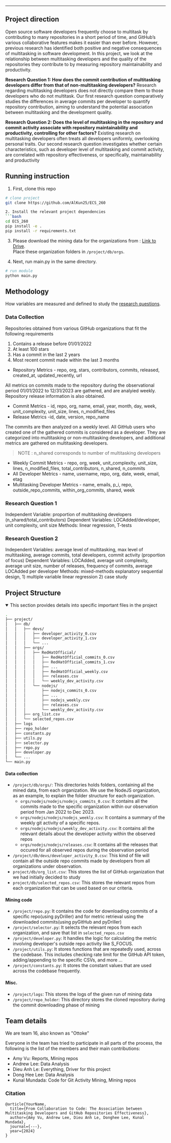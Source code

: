 ---
## Project direction
Open source software developers frequently choose to multitask by contributing to many repositories in a short period of time, and GitHub’s various collaborative features makes it easier than ever before. However, previous research has identified both positive and negative consequences of multitasking in software development. In this project, we look at the relationship between multitasking developers and the quality of the repositories they contribute to by measuring repository maintainability and productivity.

**Research Question 1: How does the commit contribution of multitasking developers differ from that of non-multitasking developers?**
Research regarding multitasking developers does not directly compare them to those developers who do not multitask. Our first research question comparatively studies the differences in average commits per developer to quantify repository contribution, aiming to understand the potential association between multitasking and the development quality. 

**Research Question 2: Does the level of multitasking in the repository and commit activity associate with repository maintainability and productivity, controlling for other factors?**
Existing research on multitasking developers often treats all developers uniformly, overlooking personal traits. Our second research question investigates whether certain characteristics, such as developer level of multitasking and commit activity, are correlated with repository effectiveness, or specifically, maintainability and productivity

## Running instruction  
1. First, clone this repo
```bash
# clone project   
git clone https://github.com/AlKun25/ECS_260

2. Install the relevant project dependencies
```bash
cd ECS_260 
pip install -e .   
pip install -r requirements.txt
```
3. Please download the mining data for the organizations from : [Link to Drive](https://drive.google.com/drive/folders/1AH4hb1xKbMWxM76SaWQomqGC1tAPczmI?usp=sharing).<br>
Place these organization folders in `/project/db/orgs`.

4. Next, run main.py in the same directory.   
 ```bash
# run module  
python main.py    
```
 
## Methodology  
How variables are measured and defined to study the [research questions](https://github.com/AlKun25/ECS_260/blob/master/README.md#research-questions).  

### Data Collection
Repositories obtained from various GitHub organizations that fit the following requirements
1. Contains a release before 01/01/2022
2. At least 100 stars
3. Has a commit in the last 2 years
4. Most recent commit made within the last 3 months
- Repository Metrics - repo, org, stars, contributors, commits, released, created_at, updated_recently, url

All metrics on commits made to the repository during the observational period 01/01/2022 to 12/31/2023 are gathered, and are analyied weekly. Repository release information is also obtained.
- Commit Metrics - id, repo, org, name, email, year, month, day, week, unit_complexity, unit_size, lines, n_modified_files
- Release Metrics -id, date, version, repo_name

The commits are then analyzed on a weekly level. All GitHub users who created one of the gathered commits is considered as a developer. They are categorized into multitasking or non-multitasking developers, and additional metrics are gathered on multitasking developers.

> NOTE : n_shared corresponds to number of multitasking developers

- Weekly Commit Metrics - repo, org, week, unit_complexity, unit_size, lines, n_modified_files, total_contributors, n_shared, n_commits
- All Developer Metrics - name, username, repo, org, date, week, email, etag
- Multitasking Developer Metrics - name, emails, p_i, repo, outside_repo_commits, within_org_commits, shared, week

### Research Question 1
Independent Variable: proportion of multitasking developers (n_shared/total_contributors)
Dependent Variables: LOCAdded/developer, unit complexity, unit size
Methods: linear regression, T-tests

### Research Question 2
Independent Variables: average level of multitasking, max level of multitasking, average commits, total developers, commit activity (proportion of focus)
Dependent Variables: LOCAdded, average  unit complexity, average unit size, number of releases, frequency of commits, average LOCAdded per developer
Methods: mixed-methods explanatory sequential design, 1) multiple variable linear regression 2) case study

## Project Structure
<details open>
<summary>This section provides details into specific important files in the project</summary>

```bash
.
├── project/
│   ├── db/
│   │   ├── devs/
│   │   │   ├── developer_activity_0.csv 
│   │   │   ├── developer_activity_1.csv
│   │   │   └── ...
│   │   ├── orgs/
│   │   │   ├── RedHatOfficial/
│   │   │   │   ├── RedHatOfficial_commits_0.csv
│   │   │   │   ├── RedHatOfficial_commits_1.csv
│   │   │   │   ├── ...
│   │   │   │   ├── RedHatOfficial_weekly.csv
│   │   │   │   ├── releases.csv
│   │   │   │   └── weekly_dev_activity.csv
│   │   │   └── nodejs/
│   │   │       ├── nodejs_commits_0.csv
│   │   │       ├── ...
│   │   │       ├── nodejs_weekly.csv
│   │   │       ├── releases.csv
│   │   │       └── weekly_dev_activity.csv
│   │   ├── org_list.csv
│   │   └── selected_repos.csv
│   ├── logs
│   ├── repo_holder
│   ├── constants.py
│   ├── utils.py
│   ├── selector.py
│   ├── repo.py
│   ├── developer.py
│   └── ...
└── main.py
```

#### Data collection
- `/project/db/orgs/`: This directories holds folders, containing all the mined data, from each organization. We use the NodeJS organization, as an example, to explain the folder structure for each organization.
  - `orgs/nodejs/nodejs/nodejs_commits_0.csv`: It contains all the commits made to the specific organization within our observation period from Jan 2022 to Dec 2023.
  - `orgs/nodejs/nodejs/nodejs_weekly.csv`: It contains a summary of the weekly git activity of a specific repos.
  - `orgs/nodejs/nodejs/weekly_dev_activity.csv`: It contains all the relevant details about the developer activity within the observed repos
  - `orgs/nodejs/nodejs/releases.csv`: It contains all the releases that occured for all observed repos during the observation period
- `/project/db/devs/developer_activity_0.csv`: This kind of file will contain all the outside repo commits made by developers from all organizations under observation.
- `project/db/org_list.csv`: This stores the list of GitHub organization that we had initially decided to study
- `project/db/selected_repos.csv`: This stores the relevant repos from each organization that can be used based on our criteria.

#### Mining code
- `/project/repo.py`: It contains the code for downloading commits of a specific repo(using pyDriller) and for metric retrieval using the downloaded commits(using pyGitHub and pyDriller)
- `/project/selector.py`: It selects the relevant repos from each organization, and save that list in `selected_repos.csv`
- `/project/developer.py`: It handles the logic for calculating the metric involving developer's outside repo activity like S_FOCUS.
- `/project/utils.py`: It stores functions that are repeatedly used, across the codebase. This includes checking rate limit for the GitHub API token, adding/appending to the specific CSVs, and more ...
- `/project/constants.py`: It stores the constant values that are used across the codebase frequently. 

#### Misc.
- `/project/logs`: This stores the logs of the given run of mining data
- `/project/repo_holder`: This directory stores the cloned repository during the commit downloading phase of mining

</details>

## Team details
We are team 16, also known as  "Ottoke"

Everyone in the team has tried to participate in all parts of the process, the following is the list of the members and their main contributions:
- Amy Vu: Reports, Mining repos
- Andrew Lee: Data Analysis
- Dieu Anh Le: Everything, Driver for this project
- Dong Hee Lee: Data Analysis
- Kunal Mundada: Code for Git Activity Mining, Mining repos

### Citation   
```
@article{YourName,
  title={From Collaboration to Code: The Association between Multitasking Developers and GitHub Repositories Effectiveness},
  author={Amy Vu, Andrew Lee, Dieu Anh Le, Donghee Lee, Kunal Mundada},
  journal={---},
  year={2024}
}
```   
